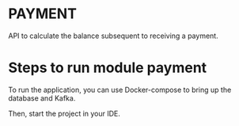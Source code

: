# PAYMENT

API to calculate the balance subsequent to receiving a payment.

# Steps to run module payment


To run the application, you can use Docker-compose to bring up the database and Kafka.

Then, start the project in your IDE.
